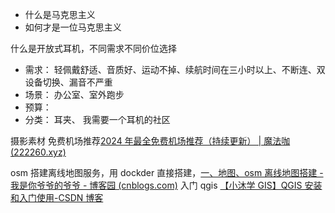 - 什么是马克思主义
- 如何才是一位马克思主义

什么是开放式耳机，不同需求不同价位选择

- 需求： 轻佩戴舒适、音质好、运动不掉、续航时间在三小时以上、不断连、双设备切换、漏音不严重
- 场景： 办公室、室外跑步
- 预算：
- 分类： 耳夹、
  我需要一个耳机的社区

摄影素材
免费机场推荐[2024 年最全免费机场推荐（持续更新） | 魔法咖 (222260.xyz)](https://222260.xyz/2022/02/01/ji-chang-tui-jian-chang-qi-geng-xin/)

osm 搭建离线地图服务，用 dockder 直接搭建，[一、地图、osm 离线地图搭建 - 我是你爷爷的爷爷 - 博客园 (cnblogs.com)](https://www.cnblogs.com/lin-bunny/p/15534670.html)
入门 qgis [【小沐学 GIS】QGIS 安装和入门使用-CSDN 博客](https://blog.csdn.net/hhy321/article/details/136437615)
